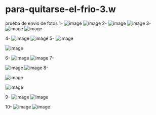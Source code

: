 # para-quitarse-el-frio-3.w
prueba de envio de fotos
1- 
![image](https://github.com/user-attachments/assets/2b39a5b0-3667-4337-9bd3-08a649de475c)
![image](https://github.com/user-attachments/assets/465614ce-0b31-4265-aac9-b418a4f2f5fc)
2- 
![image](https://github.com/user-attachments/assets/9061fd54-edb8-4e08-a8dd-2f0592a6476c)
![image](https://github.com/user-attachments/assets/772e01bb-708d-4511-8558-2d860618c056)
3- 
![image](https://github.com/user-attachments/assets/727accc0-5610-492b-a919-3ef04b40f7a6)
![image](https://github.com/user-attachments/assets/c42f4042-2886-44f1-bcf0-19617d1aa081)

4- ![image](https://github.com/user-attachments/assets/e1ce6e2c-470a-4118-88b8-edeea39ad513)
![image](https://github.com/user-attachments/assets/cf4dcfbb-f914-4643-a14a-4e1af117a718)
5-
![image](https://github.com/user-attachments/assets/2f57863f-79a3-4122-8163-adfb0c2c2346)

![image](https://github.com/user-attachments/assets/6a26b7ed-2611-4bfd-84d3-9e72ea6025a0)

6- 
![image](https://github.com/user-attachments/assets/6a18359f-dcca-4cc9-b30d-c0c8a7ea6321)
![image](https://github.com/user-attachments/assets/2390e51e-f0aa-426e-aa92-08c104c640f6)
7- 

![image](https://github.com/user-attachments/assets/6f9f4ec0-890d-4e14-b8a7-295f55a5df6c)
![image](https://github.com/user-attachments/assets/d35ca1fb-89ba-4cd7-9d32-991714858381)
8- 

![image](https://github.com/user-attachments/assets/6c52d05f-15f1-4bda-a47d-0ad7f52ca036)

![image](https://github.com/user-attachments/assets/6a9e3d7e-b784-4353-80c9-6d5ce84deb4c)

9- ![image](https://github.com/user-attachments/assets/b614b9d1-6c37-4443-b6ec-da2478ddcdb6)
![image](https://github.com/user-attachments/assets/e3c54524-52fc-4070-b4e5-7ae65a88899f)

10-
![image](https://github.com/user-attachments/assets/dadc761a-fac7-45a3-961c-8f66b5372ca4)
![image](https://github.com/user-attachments/assets/31f152a5-761a-47c2-b2ad-b261565f88bf)

